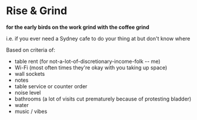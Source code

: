 # Rise & Grind
**for the early birds on the work grind with the coffee grind**

i.e. if you ever need a Sydney cafe to do your thing at but don't know where

Based on criteria of: 
* table rent (for not-a-lot-of-discretionary-income-folk -- me)
* Wi-Fi (most often times they're okay with you taking up space)
* wall sockets 
* notes 
* table service or counter order
* noise level 
* bathrooms (a lot of visits cut prematurely because of protesting bladder)
* water
* music / vibes

